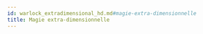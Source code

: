 ```yaml
---
id: warlock_extradimensional_hd.md#magie-extra-dimensionnelle
title: Magie extra-dimensionnelle
---
```


